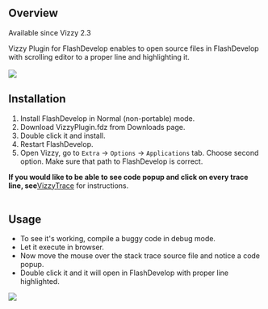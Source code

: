 

## Overview ##
Available since Vizzy 2.3

Vizzy Plugin for FlashDevelop enables to open source files in FlashDevelop with scrolling editor to a proper line and highlighting it.<br><br>
<img src='http://dl.dropbox.com/u/9443658/vizzy/screens/open_trace.jpg' />

<h2>Installation</h2>
<ol><li>Install FlashDevelop in Normal (non-portable) mode.<br>
</li><li>Download VizzyPlugin.fdz from Downloads page.<br>
</li><li>Double click it and install.<br>
</li><li>Restart FlashDevelop.<br>
</li><li>Open Vizzy, go to <code>Extra</code> -> <code>Options</code> -> <code>Applications</code> tab. Choose second option. Make sure that path to FlashDevelop is correct.</li></ol>

<b>If you would like to be able to see code popup and click on every trace line, see</b><a href='http://code.google.com/p/flash-tracer/wiki/VizzyTrace'>VizzyTrace</a> for instructions.<br>
<br>
<h2>Usage</h2>
<ul><li>To see it's working, compile a buggy code in debug mode.<br>
</li><li>Let it execute in browser.<br>
</li><li>Now move the mouse over the stack trace source file and notice a code popup.<br>
</li><li>Double click it and it will open in FlashDevelop with proper line highlighted.</li></ul>

<img src='http://dl.dropbox.com/u/9443658/vizzy/screens/stacktrace_code_popup.jpg' />